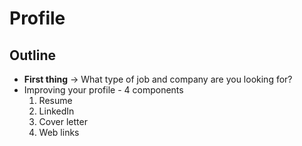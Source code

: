 # Profile

## Outline 
* **First thing** -> What type of job and company are you looking for?
* Improving your profile - 4 components
    1. Resume
    2. LinkedIn
    3. Cover letter
    4. Web links